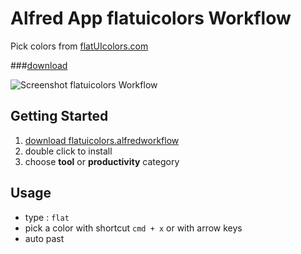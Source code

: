 # Alfred App flatuicolors Workflow

Pick colors from [flatUIcolors.com](www.flatuicolors.com)

###[download](https://github.com/mi-ca/alfredapp_flatuicolors_workflow/blob/master/flatuicolors.alfredworkflow?raw=true)

![Screenshot flatuicolors Workflow](https://raw.github.com/mi-ca/alfredapp_flatuicolors_workflow/master/src/flatuicolors-workflow-screenshot.png)

## Getting Started

1. [download flatuicolors.alfredworkflow](https://github.com/mi-ca/alfredapp_flatuicolors_workflow/blob/master/flatuicolors.alfredworkflow?raw=true)
2. double click to install
3. choose **tool** or **productivity** category

## Usage

* type : `flat`
* pick a color with shortcut `cmd + x` or with arrow keys
* auto past 
